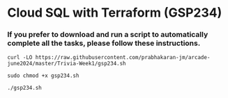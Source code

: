 # Cloud SQL with Terraform (GSP234)

### If you prefer to download and run a script to automatically complete all the tasks, please follow these instructions.

```
curl -LO https://raw.githubusercontent.com/prabhakaran-jm/arcade-june2024/master/Trivia-Week1/gsp234.sh

sudo chmod +x gsp234.sh

./gsp234.sh
```

